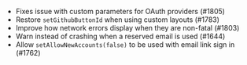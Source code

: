 - Fixes issue with custom parameters for OAuth providers (#1805)
- Restore `setGithubButtonId` when using custom layouts (#1783)
- Improve how network errors display when they are non-fatal (#1803)
- Warn instead of crashing when a reserved email is used (#1644)
- Allow `setAllowNewAccounts(false)` to be used with email link sign in (#1762)
